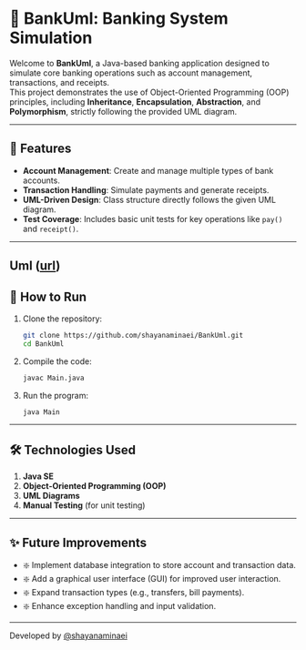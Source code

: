 # 🏦 BankUml: Banking System Simulation


Welcome to **BankUml**, a Java-based banking application designed to simulate core banking operations such as account management, transactions, and receipts.  
This project demonstrates the use of Object-Oriented Programming (OOP) principles, including **Inheritance**, **Encapsulation**, **Abstraction**, and **Polymorphism**, strictly following the provided UML diagram.

---

## 📌 Features

- **Account Management**: Create and manage multiple types of bank accounts.
- **Transaction Handling**: Simulate payments and generate receipts.
- **UML-Driven Design**: Class structure directly follows the given UML diagram.
- **Test Coverage**: Includes basic unit tests for key operations like `pay()` and `receipt()`.

---
**Uml**
([url](https://github.com/shayanaminaei/BankUml/blob/main/BankUml%20-%20Uml.jpg))
---

## 🚀 How to Run

1. Clone the repository:
   ```bash
   git clone https://github.com/shayanaminaei/BankUml.git
   cd BankUml
   ```

2. Compile the code:
   ```bash
   javac Main.java
   ```

3. Run the program:
   ```bash
   java Main
   ```

---

## 🛠 Technologies Used

1. **Java SE**
2. **Object-Oriented Programming (OOP)**
3. **UML Diagrams**
4. **Manual Testing** (for unit testing)

---

## ✨ Future Improvements

- ❇️ Implement database integration to store account and transaction data.
- ❇️ Add a graphical user interface (GUI) for improved user interaction.
- ❇️ Expand transaction types (e.g., transfers, bill payments).
- ❇️ Enhance exception handling and input validation.

---

Developed by [@shayanaminaei](https://github.com/shayanaminaei)
